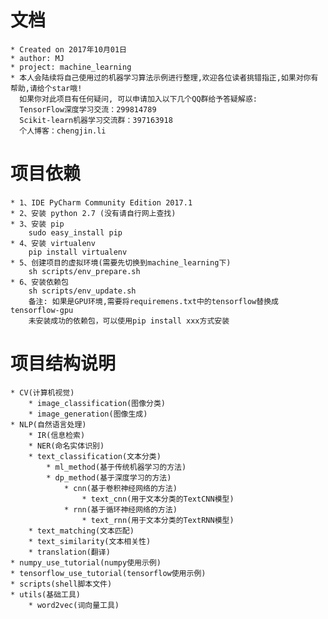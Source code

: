 # 文档

    * Created on 2017年10月01日
    * author: MJ
    * project: machine_learning
    * 本人会陆续将自己使用过的机器学习算法示例进行整理,欢迎各位读者挑错指正,如果对你有帮助,请给个star哦!
      如果你对此项目有任何疑问, 可以申请加入以下几个QQ群给予答疑解惑:
      TensorFlow深度学习交流：299814789
      Scikit-learn机器学习交流群：397163918
      个人博客：chengjin.li


# 项目依赖
    * 1、IDE PyCharm Community Edition 2017.1
    * 2、安装 python 2.7 (没有请自行网上查找)
    * 3、安装 pip
        sudo easy_install pip
    * 4、安装 virtualenv
        pip install virtualenv
    * 5、创建项目的虚拟环境(需要先切换到machine_learning下)
        sh scripts/env_prepare.sh
    * 6、安装依赖包
        sh scripts/env_update.sh
        备注: 如果是GPU环境,需要将requiremens.txt中的tensorflow替换成tensorflow-gpu
        未安装成功的依赖包，可以使用pip install xxx方式安装


# 项目结构说明
    * CV(计算机视觉)
        * image_classification(图像分类)
        * image_generation(图像生成)
    * NLP(自然语言处理)
        * IR(信息检索)
        * NER(命名实体识别)
        * text_classification(文本分类)
            * ml_method(基于传统机器学习的方法)
            * dp_method(基于深度学习的方法)
                * cnn(基于卷积神经网络的方法)
                    * text_cnn(用于文本分类的TextCNN模型)
                * rnn(基于循环神经网络的方法)
                    * text_rnn(用于文本分类的TextRNN模型)
        * text_matching(文本匹配)
        * text_similarity(文本相关性)
        * translation(翻译)
    * numpy_use_tutorial(numpy使用示例)
    * tensorflow_use_tutorial(tensorflow使用示例)
    * scripts(shell脚本文件)
    * utils(基础工具)
        * word2vec(词向量工具)

